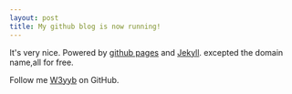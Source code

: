 ```yaml
---
layout: post
title: My github blog is now running!
---
```


It's very nice. Powered by [github pages](https://pages.github.com/) and [Jekyll](http://jekyll.bootcss.com/).
excepted the domain name,all for free.



Follow me  [W3yyb](https://github.com/w3yyb) on GitHub.

